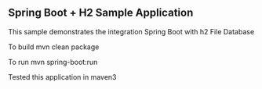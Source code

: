 <h2>Spring Boot + H2 Sample Application</h2>

This sample demonstrates the integration Spring Boot with h2 File Database 

To build 
mvn clean package

To run
mvn spring-boot:run 

Tested this application in maven3 



